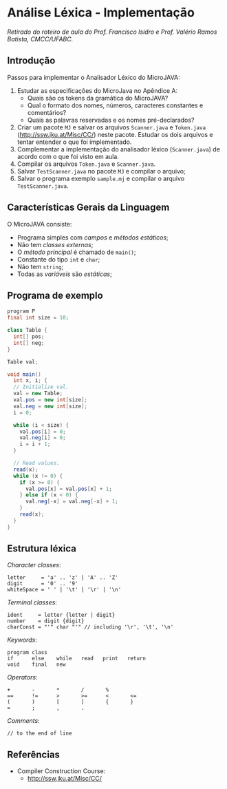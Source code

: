 # Análise Léxica - Implementação
*Retirado do roteiro de aula do Prof. Francisco Isidro e Prof. Valério
Ramos Batista, CMCC/UFABC.*

## Introdução

Passos para implementar o Analisador Léxico do MicroJAVA:
  
1. Estudar as especificações do MicroJava no Apêndice A:
   - Quais são os tokens da gramática do MicroJAVA?
   - Qual o formato dos nomes, números, caracteres constantes e comentários?
   - Quais as palavras reservadas e os nomes pré-declarados?
2. Criar um pacote `MJ` e salvar os arquivos `Scanner.java` e `Token.java`
   (http://ssw.jku.at/Misc/CC/) neste pacote. Estudar os dois arquivos e
   tentar entender o que foi implementado.
3. Complementar a implementação do analisador léxico (`Scanner.java`) de
   acordo com o que foi visto em aula.
4. Compilar os arquivos `Token.java` e `Scanner.java`.
5. Salvar `TestScanner.java` no pacote `MJ` e compilar o arquivo;
6. Salvar o programa exemplo `sample.mj` e compilar o arquivo
   `TestScanner.java`.

## Características Gerais da Linguagem

O MicroJAVA consiste:

- Programa simples com *campos* e *métodos estáticos*;
- Não tem *classes externas*;
- O *método principal* é chamado de `main()`;
- Constante do tipo `int` e `char`;
- Não tem `string`;
- Todas as *variáveis* são *estáticas*;

## Programa de exemplo

```java
program P
final int size = 10;

class Table {
  int[] pos;
  int[] neg;
}

Table val;

void main()
  int x, i; {
  // Initialize val.
  val = new Table;
  val.pos = new int[size];
  val.neg = new int[size];
  i = 0;

  while (i < size) {
    val.pos[i] = 0;
    val.neg[i] = 0;
    i = i + 1;
  }  

  // Read values.
  read(x);
  while (x != 0) {
    if (x >= 0) {
      val.pos[x] = val.pos[x] + 1;
    } else if (x < 0) {
      val.neg[-x] = val.neg[-x] + 1;
    }
    read(x);
  }
}
```

## Estrutura léxica

*Character classes*:

```
letter     = 'a' .. 'z' | 'A' .. 'Z'
digit      = '0' .. '9'
whiteSpace = ' ' | '\t' | '\r' | '\n'
```

*Terminal classes*:

```
ident     = letter {letter | digit}
number    = digit {digit}
charConst = "'" char "'" // including '\r', '\t', '\n'
```

*Keywords*:

```
program class
if      else    while   read   print   return
void    final   new
```

*Operators*:

```
+       -       *       /       %
==      !=      >       >=      <       <=
(       )       [       ]       {       }
=       ;       ,       .
```

*Comments*:

```
// to the end of line
```

## Referências

- Compiler Construction Course:
  - http://ssw.jku.at/Misc/CC/
